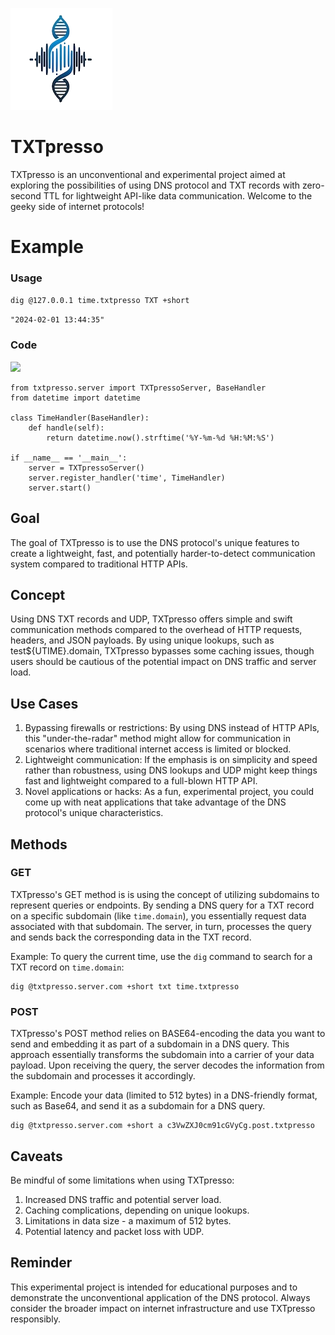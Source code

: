 ![](txtpresso-small.png)

# TXTpresso

TXTpresso is an unconventional and experimental project aimed at exploring the possibilities of using DNS protocol and TXT records with zero-second TTL for lightweight API-like data communication. Welcome to the geeky side of internet protocols!


# Example

### Usage

`dig @127.0.0.1 time.txtpresso TXT +short`

`"2024-02-01 13:44:35"`

### Code

[![](https://img.shields.io/badge/pypi-3775A9?style=for-the-badge&logo=pypi&logoColor=white)](https://pypi.org/project/TXTpresso/)

```
from txtpresso.server import TXTpressoServer, BaseHandler
from datetime import datetime

class TimeHandler(BaseHandler):
    def handle(self):
        return datetime.now().strftime('%Y-%m-%d %H:%M:%S')

if __name__ == '__main__':
    server = TXTpressoServer()
    server.register_handler('time', TimeHandler)
    server.start()
```

## Goal

The goal of TXTpresso is to use the DNS protocol's unique features to create a lightweight, fast, and potentially harder-to-detect communication system compared to traditional HTTP APIs.

## Concept

Using DNS TXT records and UDP, TXTpresso offers simple and swift communication methods compared to the overhead of HTTP requests, headers, and JSON payloads. By using unique lookups, such as test${UTIME}.domain, TXTpresso bypasses some caching issues, though users should be cautious of the potential impact on DNS traffic and server load.

## Use Cases

1. Bypassing firewalls or restrictions: By using DNS instead of HTTP APIs, this "under-the-radar" method might allow for communication in scenarios where traditional internet access is limited or blocked.
2. Lightweight communication: If the emphasis is on simplicity and speed rather than robustness, using DNS lookups and UDP might keep things fast and lightweight compared to a full-blown HTTP API.
3. Novel applications or hacks: As a fun, experimental project, you could come up with neat applications that take advantage of the DNS protocol's unique characteristics.

## Methods

### GET

TXTpresso's GET method is is using the concept of utilizing subdomains to represent queries or endpoints. By sending a DNS query for a TXT record on a specific subdomain (like `time.domain`), you essentially request data associated with that subdomain. The server, in turn, processes the query and sends back the corresponding data in the TXT record.

Example: To query the current time, use the `dig` command to search for a TXT record on `time.domain`:

```
dig @txtpresso.server.com +short txt time.txtpresso
```

### POST

TXTpresso's POST method relies on BASE64-encoding the data you want to send and embedding it as part of a subdomain in a DNS query. This approach essentially transforms the subdomain into a carrier of your data payload. Upon receiving the query, the server decodes the information from the subdomain and processes it accordingly.

Example: Encode your data (limited to 512 bytes) in a DNS-friendly format, such as Base64, and send it as a subdomain for a DNS query.

```
dig @txtpresso.server.com +short a c3VwZXJ0cm91cGVyCg.post.txtpresso
```

## Caveats

Be mindful of some limitations when using TXTpresso:

1. Increased DNS traffic and potential server load.
2. Caching complications, depending on unique lookups.
3. Limitations in data size - a maximum of 512 bytes.
4. Potential latency and packet loss with UDP.

## Reminder

This experimental project is intended for educational purposes and to demonstrate the unconventional application of the DNS protocol. Always consider the broader impact on internet infrastructure and use TXTpresso responsibly.
